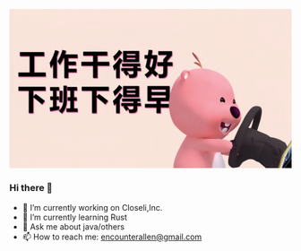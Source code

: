 ![image](./img/index.jpg)
<br/>
### Hi there 👋
* 🔭 I’m currently working on Closeli,Inc.
* 🌱 I’m currently learning Rust
* 💬 Ask me about java/others
* 📫 How to reach me: encounterallen@gmail.com
